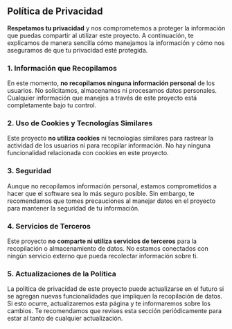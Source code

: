 ## Política de Privacidad

**Respetamos tu privacidad** y nos comprometemos a proteger la información que puedas compartir al utilizar este proyecto. A continuación, te explicamos de manera sencilla cómo manejamos la información y cómo nos aseguramos de que tu privacidad esté protegida.

### 1. **Información que Recopilamos**
En este momento, **no recopilamos ninguna información personal** de los usuarios. No solicitamos, almacenamos ni procesamos datos personales. Cualquier información que manejes a través de este proyecto está completamente bajo tu control.

### 2. **Uso de Cookies y Tecnologías Similares**
Este proyecto **no utiliza cookies** ni tecnologías similares para rastrear la actividad de los usuarios ni para recopilar información. No hay ninguna funcionalidad relacionada con cookies en este proyecto.

### 3. **Seguridad**
Aunque no recopilamos información personal, estamos comprometidos a hacer que el software sea lo más seguro posible. Sin embargo, te recomendamos que tomes precauciones al manejar datos en el proyecto para mantener la seguridad de tu información.

### 4. **Servicios de Terceros**
Este proyecto **no comparte ni utiliza servicios de terceros** para la recopilación o almacenamiento de datos. No estamos conectados con ningún servicio externo que pueda recolectar información sobre ti.

### 5. **Actualizaciones de la Política**
La política de privacidad de este proyecto puede actualizarse en el futuro si se agregan nuevas funcionalidades que impliquen la recopilación de datos. Si esto ocurre, actualizaremos esta página y te informaremos sobre los cambios. Te recomendamos que revises esta sección periódicamente para estar al tanto de cualquier actualización.
